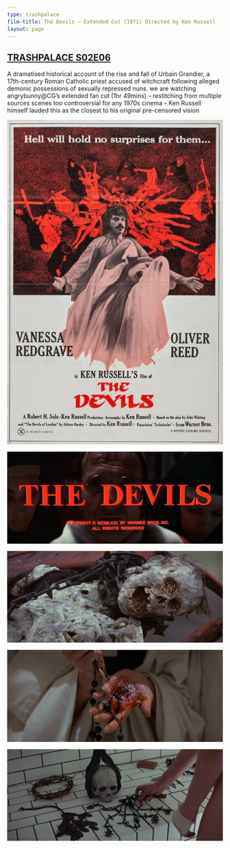 ```yaml
---
type: trashpalace
film-title: The Devils – Extended Cut (1971) Directed by Ken Russell
layout: page
---
```


## [TRASHPALACE S02E06]({{page.url}})

A dramatised historical account of the rise and fall of Urbain Grandier, a 17th-century Roman Catholic priest accused of witchcraft following alleged demonic possessions of sexually repressed nuns.
we are watching angrybunny@CG’s extended fan cut (1hr 49mins) – restitching from multiple sources scenes too controversial for any 1970s cinema – Ken Russell himself lauded this as the closest to his original pre-censored vision

![devils](/images/trashpalace/S02/the_devils_poster.jpg)

![devils](/images/trashpalace/S02/devils1.png)

![devils](/images/trashpalace/S02/devils2.png)

![devils](/images/trashpalace/S02/devils3.png)

![devils](/images/trashpalace/S02/devils4.png)
